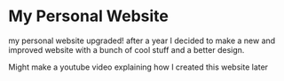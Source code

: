 # My Personal Website
my personal website upgraded! after a year I decided to make a new and improved website with a bunch of cool stuff and a better design.

Might make a youtube video explaining how I created this website later
